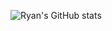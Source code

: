 ![Ryan's GitHub stats](https://github-readme-stats.vercel.app/api?username=Ryan83602&show_icons=true)
